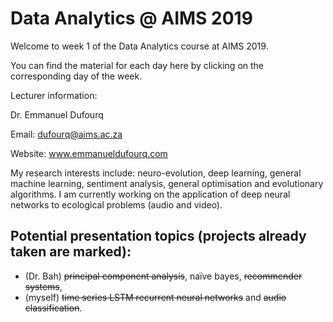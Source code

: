 # Data Analytics @ AIMS 2019

Welcome to week 1 of the Data Analytics course at AIMS 2019.

You can find the material for each day here by clicking on the corresponding day of the week.

Lecturer information:

Dr. Emmanuel Dufourq

Email: dufourq@aims.ac.za

Website: www.emmanueldufourq.com

My research interests include: neuro-evolution, deep learning, general machine learning, sentiment analysis, general optimisation and evolutionary algorithms. I am currently working on the application of deep neural networks to ecological problems (audio and video).

## Potential presentation topics (projects already taken are marked):

* (Dr. Bah) ~~principal component analysis~~, naïve bayes, ~~recommender systems~~, 
* (myself) ~~time series LSTM recurrent neural networks~~ and ~~audio classification~~. 
